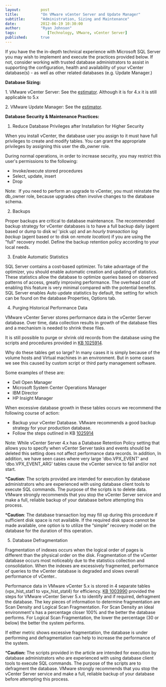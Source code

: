 ```yaml
---
layout:         post
title:          "On VMware vCenter Server and Update Manager"
subtitle:       "Administration, Sizing and Maintenance"
date:           2012-06-19 10:30:00
author:         "Ryan Johnson"
tags:			   [Technology, VMware, vCenter Server]
published:      true
---
```


If you have the the in-depth technical experience with Microsoft SQL Server you may wish to implement and execute the practices provided below. If not, consider working with trusted database administrators to assist in supporting the configuration, health and availability of your vCenter database(s) - as well as other related databases (e.g. Update Manager.)

**Database Sizing:**

1. VMware vCenter Server: See the [estimator](http://www.vmware.com/support/vsphere4/doc/vsp_4x_db_calculator.xls). Although it is for 4.x it is still applicable to 5.x

2. VMware Update Manager: See the [estimator](http://www.vmware.com/support/vi3/.../vi3_vum_10_sizing_estimator.xls).

**Database Security &amp; Maintenance Practices:**

1. Reduce Database Privileges after Installation for Higher Security

When you install vCenter, the database user you assign to it must have full privileges to create and modify tables. You can grant the appropriate privileges by assigning this user the db_owner role.

During normal operations, in order to increase security, you may restrict this userʹs permissions to the following:

* Invoke/execute stored procedures
* Select, update, insert
* Drop

Note:  If you need to perform an upgrade to vCenter, you must reinstate the db_owner role, because upgrades often involve changes to the database schema.

2. Backups

Proper backups are critical to database maintenance. The recommended backup strategy for vCenter databases is to have a full backup daily (agent based or dump to disk w/ 'pick up) and an <em>hourly transaction log backup</em> (agent based or to disk on <em>remote location</em>) if you are using the "full" recovery model. Define the backup retention policy according to your local needs.

3. Enable Automatic Statistics

SQL Server contains a cost‐based optimizer. To take advantage of the optimizer, you should enable automatic creation and updating of statistics. These statistics allow the database to optimize queries based on observed patterns of access, greatly improving performance. The overhead cost of enabling this feature is very minimal compared with the potential benefits. SQL Server enables Auto update statistics by default, the setting for which can be found on the database Properties, Options tab.

4. Purging Historical Performance Data

VMware vCenter Server stores performance data in the vCenter Server database. Over time, data collection results in growth of the database files and a mechanism is needed to shrink these files.

It is still possible to purge or shrink old records from the database using the scripts and procedures provided in [KB 1025914](http://kb.vmware.com/kb/1025914).

Why do these tables get so large? In many cases it is simply because of the volume hosts and Virtual machines in an environment. But in some cases we see this caused by custom script or third party management software.

Some examples of these are:

* Dell Open Manager
* Microsoft System Center Operations Manager
* IBM Director
* HP Insight Manager

When excessive database growth in these tables occurs we recommend the following course of action:

* Backup your vCenter Database. VMware recommends a good backup strategy for your production database.
* Follow the steps outlined in KB [1025914](http://kb.vmware.com/kb/1025914)

Note: While vCenter Server 4.x has a Database Retention Policy setting that allows you to specify when vCenter Server tasks and events should be deleted this setting does not affect performance data records. In addition, In addition, we have seen cases where very large 'dbo.VPX_EVENT' and 'dbo.VPX_EVENT_ARG' tables cause the vCenter service to fail and/or not start.

***Caution**: The scripts provided are intended for execution by database administrators who are experienced with using database client tools to execute SQL commands. The purpose of the scripts is to delete data. VMware strongly recommends that you stop the vCenter Server service and make a full, reliable backup of your database before attempting this process.

***Caution**: The database transaction log may fill up during this procedure if sufficient disk space is not available. If the required disk space cannot be made available, one option is to utilize the “simple” recovery model on the database for the duration of this operation.

5. Database Defragmentation

Fragmentation of indexes occurs when the logical order of pages is different than the physical order on the disk. Fragmentation of the vCenter database occurs most noticeably due to the statistics collection and consolidation. When the indexes are excessively fragmented, performance of queries to the vCenter database is degraded and slows overall performance of vCenter..

Performance data in VMware vCenter 5.x is stored in 4 separate tables (vpx_hist_stat1 to vpx_hist_stat4) for efficiency. [KB 1003990](http://kb.vmware.com/kb/1003990) provided the steps for VMware vCenter Server 5.x to identify and if required, defragment the database. The key pieces of information to determine fragmentation are Scan Density and Logical Scan Fragmentation. For Scan Density an ideal environment's has a percentage closer 100% and the better the database performs. For Logical Scan Fragmentation, the lower the percentage (30 or below) the better the system performs.

If either metric shows excessive fragmentation, the database is under performing and defragmentation can help to increase the performance of the system.

***Caution:** The scripts provided in the article are intended for execution by database administrators who are experienced with using database client tools to execute SQL commands. The purpose of the scripts are to defragment the database. VMware strongly recommends that you stop the vCenter Server service and make a full, reliable backup of your database before attempting this process.